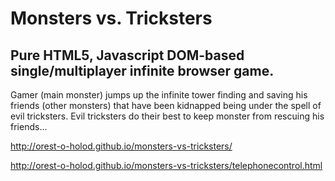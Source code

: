 # Monsters vs. Tricksters

## Pure HTML5, Javascript DOM-based single/multiplayer infinite browser game.

Gamer (main monster) jumps up the infinite tower finding and saving his friends (other monsters) that have been kidnapped being under the spell of evil tricksters. Evil tricksters do their best to keep monster from rescuing his friends...

http://orest-o-holod.github.io/monsters-vs-tricksters/

http://orest-o-holod.github.io/monsters-vs-tricksters/telephonecontrol.html
